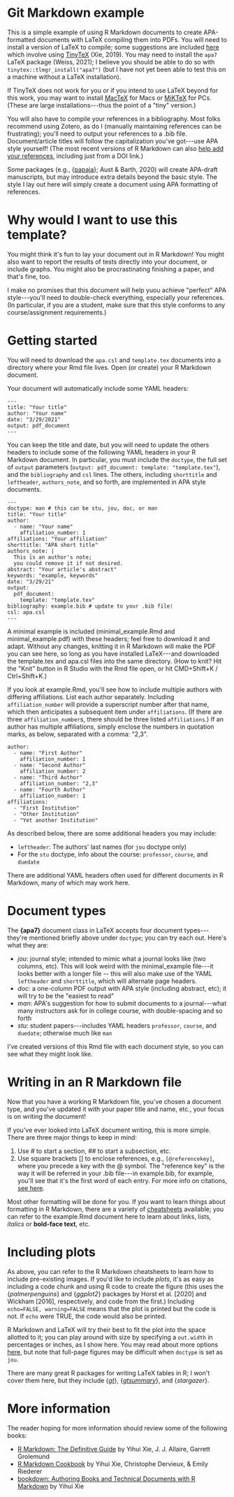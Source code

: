 # Git Markdown example

This is a simple example of using R Markdown documents to create APA-formatted documents with LaTeX compiling them into PDFs. You will need to install a version of LaTeX to compile; some suggestions are included [here](https://bookdown.org/yihui/rmarkdown-cookbook/install-latex.html) which involve using [TinyTeX](https://yihui.org/tinytex/) (Xie, 2019). You may need to install the `apa7` LaTeX package (Weiss, 2021); I believe you should be able to do so with `tinytex::tlmgr_install("apa7")` (but I have not yet been able to test this on a machine without a LaTeX installation).


If TinyTeX does not work for you or if you intend to use LaTeX beyond for this work, you may want to install [MacTeX](http://tug.org/mactex/) for Macs or [MiKTeX](https://miktex.org/) for PCs. (These are large installations---thus the point of a "tiny" version.)

You will also have to compile your references in a bibliography. Most folks recommend using Zotero, as do I (manually maintaining references can be frustrating); you'll need to output your references to a .bib file. Document/article titles will follow the capitalization you've got---use APA style yourself! (The most recent versions of R Markdown can also [help add your references](https://rmarkdown.rstudio.com/authoring_bibliographies_and_citations.html), including just from a DOI link.)

Some packages (e.g., {[papaja](https://github.com/crsh/papaja)}; Aust & Barth, 2020) will create APA-draft manuscripts, but may introduce extra details beyond the basic style. The style I lay out here will simply create a document using APA formatting of references. 

# Why would I want to use this template?

You might think it's fun to lay your document out in R Markdown! You might also want to report the results of tests directly into your document, or include graphs. You might also be procrastinating finishing a paper, and that's fine, too. 

I make no promises that this document will help yuou achieve "perfect" APA style---you'll need to double-check everything, especially your references. (In particular, if you are a student, make sure that this style conforms to any course/assignment requirements.)

# Getting started

You will need to download the `apa.csl` and `template.tex` documents into a directory where your Rmd file lives. Open (or create) your R Markdown document.

Your document will automatically include some YAML headers:

```
---
title: "Your title"
author: "Your name"
date: "3/29/2021"
output: pdf_document
---
```

You can keep the title and date, but you will need to update the others headers to include some of the following YAML headers in your R Markdown document. In particular, you must include the `doctype`, the full set of `output` parameters (`output: pdf_document: template: "template.tex"`), and the `bibliography` and `csl` lines. The others, including `shorttitle` and `leftheader`, `authors_note`, and so forth, are implemented in APA style documents. 

```
---
doctype: man # this can be stu, jou, doc, or man
title: "Your title"
author: 
  - name: "Your name"
    affiliation_number: 1
affiliations: "Your affiliation"
shorttitle: "APA short title"
authors_note: |
  This is an author's note; 
  you could remove it if not desired. 
abstract: "Your article's abstract"
keywords: "example, keywords"
date: "3/29/21"
output: 
  pdf_document:
    template: "template.tex"
bibliography: example.bib # update to your .bib file!
csl: apa.csl
---
```

A minimal example is included (minimal_example.Rmd and minimal_example.pdf) with these headers; feel free to download it and adapt. Without any changes, knitting it in R Markdown will make the PDF you can see here, so long as you have installed LaTeX---and downloaded the template.tex and apa.csl files into the same directory. (How to knit? Hit the "Knit" button in R Studio with the Rmd file open, or hit CMD+Shift+K / Ctrl+Shift+K.)

If you look at example.Rmd, you'll see how to include multiple authors with differing affiliations. List each author separately. Including `affiliation_number` will provide a superscript number after that name, which then anticipates a subsequent item under `affiliations`. (If there are three `affiliation_number`s, there should be three listed `affiliations`.) If an author has multiple affiliations, simply enclose the numbers in quotation marks, as below, separated with a comma: "2,3".

```
author: 
  - name: "First Author"
    affiliation_number: 1
  - name: "Second Author"
    affiliation_number: 2
  - name: "Third Author"
    affiliation_number: "2,3"
  - name: "Fourth Author"
    affiliation_number: 1
affiliations:
  - "First Institution"
  - "Other Institution"
  - "Yet another Institution"
```

As described below, there are some additional headers you may include:

* `leftheader`: The authors' last names (for `jou` doctype only)
* For the `stu` doctype, info about the course: `professor`, `course`, and `duedate`

There are additional YAML headers often used for different documents in R Markdown, many of which may work here. 

# Document types

The **{apa7}** document class in LaTeX accepts four document types---they're mentioned briefly above under `doctype`; you can try each out. Here's what they are:

* _jou_: journal style; intended to mimic what a journal looks like (two columns, etc). This will look weird with the minimal_example file---it looks better with a longer file -- this will also make use of the YAML `leftheader` and `shorttitle`, which will alternate page headers.
* _doc_: a one-column PDF output with APA style (including abstract, etc); it will try to be the "easiest to read"
* _man_: APA's suggestion for how to submit documents to a journal---what many instructors ask for in college course, with double-spacing and so forth
* _stu_: student papers---includes YAML headers `professor`, `course`, and `duedate`; otherwise much like `man`

I've created versions of this Rmd file with each document style, so you can see what they might look like.

# Writing in an R Markdown file

Now that you have a working R Markdown file, you've chosen a document type, and you've updated it with your paper title and name, etc., your focus is on writing the document! 

If you've ever looked into LaTeX document writing, this is more simple. There are three major things to keep in mind:

1. Use \# to start a section, \## to start a subsection, etc.
2. Use square brackets [] to enclose references, e.g., `[@referencekey]`, where you precede a key with the @ symbol. The "reference key" is the way it will be referred in your .bib file---in example.bib, for example, you'll see that it's the first word of each entry. For more info on citations, [see here](https://rmarkdown.rstudio.com/authoring_bibliographies_and_citations.html#citations).

Most other formatting will be done for you. If you want to learn things about formatting in R Markdown, there are a variety of [cheatsheets](https://rmarkdown.rstudio.com/lesson-15.html) available; you can refer to the example.Rmd document here to learn about links, lists, _italics_ or **bold-face text**, etc.

# Including plots

As above, you can refer to the R Markdown cheatsheets to learn how to include pre-existing images. If you'd like to include *plots*, it's as easy as including a code chunk and using R code to create the figure (this uses the {_palmerpenguins_} and {_ggplot2_} packages by Horst et al. [2020] and Wickham [2016], respectively, and code from the first.) Including `echo=FALSE, warning=FALSE` means that the plot is printed but the code is not. If `echo` were TRUE, the code would also be printed. 

R Markdown and LaTeX will try their best to fit the plot into the space allotted to it; you can play around with size by specifying a `out.width` in percentages or inches, as I show here. You may read about more options [here](https://bookdown.org/yihui/rmarkdown/pdf-document.html#figure-options-1), but note that full-page figures may be difficult when `doctype` is set as `jou`.

There are many great R packages for writing LaTeX tables in R; I won't cover them here, but they include {_[gt](https://gt.rstudio.com/index.html)_}, {_[gtsummary](https://www.danieldsjoberg.com/gtsummary/)_}, and {_stargazer_}.

# More information

The reader hoping for more information should review some of the following books:

* [R Markdown: The Definitive Guide](https://bookdown.org/yihui/rmarkdown/) by Yihui Xie, J. J. Allaire, Garrett Grolemund
* [R Markdown Cookbook](https://bookdown.org/yihui/rmarkdown-cookbook/) by Yihui Xie, Christophe Dervieux, & Emily Riederer
* [bookdown: Authoring Books and Technical Documents with R Markdown](https://bookdown.org/yihui/bookdown/) by Yihui Xie